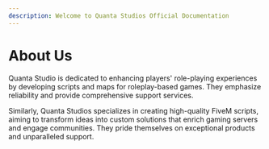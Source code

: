 ```yaml
---
description: Welcome to Quanta Studios Official Documentation
---
```


# About Us

Quanta Studio is dedicated to enhancing players' role-playing experiences by developing scripts and maps for roleplay-based games. They emphasize reliability and provide comprehensive support services.

Similarly, Quanta Studios specializes in creating high-quality FiveM scripts, aiming to transform ideas into custom solutions that enrich gaming servers and engage communities. They pride themselves on exceptional products and unparalleled support.
